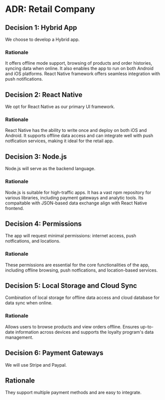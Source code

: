 # ADR: Retail Company 

## Decision 1: Hybrid App
We choose to develop a Hybrid app.
### Rationale
It offers offline mode support, browsing of products and order histories, syncing data when online. It also enables the app to run on both Android and iOS platforms. React Native framework offers seamless integration with push 
notifications.

## Decision 2: React Native
We opt for React Native as our primary UI framework.
### Rationale 
React Native has the ability to write once and deploy on both iOS and Android. It supports offline data access and can integrate well with push notfication services, making it ideal for the retail app.

## Decision 3: Node.js
Node.js will serve as the backend language.
### Rationale 
Node.js is suitable for high-traffic apps. It has a vast npm repository for various libraries, including payment gateways and analytic tools. Its compaitable with JSON-based data exchange align with React Native frontend.

## Decision 4: Permissions
The app will request minimal permissions: internet access, push notfications, and locations.
### Rationale
These permissions are essential for the core functionalities of the app, including offline browsing, push notfications, and location-based services.

## Decision 5: Local Storage and Cloud Sync
Combination of local storage for offline data access and cloud database for data sync when online.
### Rationale
Allows users to browse products and view orders offline. Ensures up-to-date information across devices and supports the loyalty program's data management.

## Decision 6: Payment Gateways
We will use Stripe and Paypal.
## Rationale
They support multiple payment methods and are easy to integrate.
